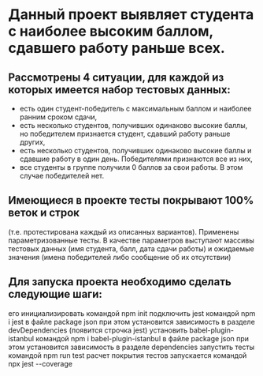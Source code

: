 # Данный проект выявляет студента с наиболее высоким баллом, сдавшего работу раньше всех.

## Рассмотрены 4 ситуации, для каждой из которых имеется набор тестовых данных:
- есть один студент-победитель с максимальным баллом и наиболее ранним сроком сдачи,
- есть несколько студентов, получивших одинаково высокие баллы, но победителем признается студент, сдавший работу  раньше других,
- есть несколько студентов, получивших одинаково высокие баллы и сдавшие работу в один день. Победителями признаются все из них,
- все студенты в группе получили 0 баллов за свои работы. В этом случае победителей нет.

## Имеющиеся в проекте тесты покрывают 100% веток и строк
(т.е. протестирована каждый из описанных вариантов). Применены параметризованные тесты. В качестве параметров выступают массивы тестовых данных (имя студента, балл, дата сдачи работы) и ожидаемые значения (имена победителей либо сообщение об их отсутствии)

## Для запуска проекта необходимо сделать следующие шаги:
его инициализировать командой npm init
подключить jest командой npm i jest
в файле package json при этом установится зависимость в разделе devDependencies (появится строчка jest)
установить babel-plugin-istanbul  командой npm i babel-plugin-istanbul
в файле package json при этом установится зависимость в разделе dependencies
запустить тесты командой npm run test
расчет покрытия тестов запускается командой npx jest --coverage

